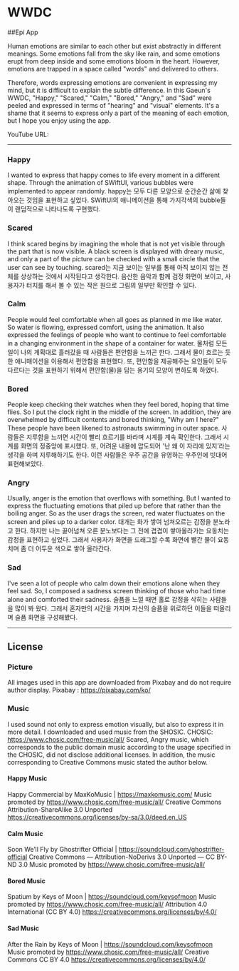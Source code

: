 # WWDC

##Epi App

Human emotions are similar to each other but exist abstractly in different meanings.
Some emotions fall from the sky like rain, and some emotions erupt from deep inside and some emotions bloom in the heart.
However, emotions are trapped in a space called "words" and delivered to others.

Therefore, words expressing emotions are convenient in expressing my mind, but it is difficult to explain the subtle difference.
In this Gaeun's WWDC, "Happy," "Scared," "Calm," "Bored," "Angry," and "Sad" were peeled and expressed in terms of "hearing" and "visual" elements.
It's a shame that it seems to express only a part of the meaning of each emotion, but I hope you enjoy using the app.

YouTube URL:

-------
### Happy
I wanted to express that happy comes to life every moment in a different shape.
Through the animation of SWiftUI, various bubbles were implemented to appear randomly.
happy는 모두 다른 모양으로 순간순간 삶에 찾아오는 것임을 표현하고 싶었다.
SWiftUI의 애니메이션을 통해 가지각색의 bubble들이 랜덤적으로 나타나도록 구현했다.

### Scared
I think scared begins by imagining the whole that is not yet visible through the part that is now visible.
A black screen is displayed with dreary music, and only a part of the picture can be checked with a small circle that the user can see by touching.
scared는 지금 보이는 일부를 통해 아직 보이지 않는 전체를 상상하는 것에서 시작된다고 생각한다.
음산한 음악과 함께 검정 화면이 보이고, 사용자가 터치를 해서 볼 수 있는 작은 원으로 그림의 일부만 확인할 수 있다.

### Calm
People would feel comfortable when all goes as planned in me like water.
So water is flowing, expressed comfort, using the animation.
It also expressed the feelings of people who want to continue to feel comfortable in a changing environment in the shape of a container for water.
물처럼 모든 일이 나의 계획대로 흘러갔을 때 사람들은 편안함을 느끼곤 한다.
그래서 물이 흐르는 듯한 애니매이션을 이용해서 편안함을 표현했다.
또, 편안함을 제공해주는 요인들이 모두 다르다는 것을 표현하기 위해서 편안함(물)을 담는 용기의 모양이 변하도록 하였다.

### Bored
People keep checking their watches when they feel bored, hoping that time flies. So I put the clock right in the middle of the screen.
In addition, they are overwhelmed by difficult contents and bored thinking, "Why am I here?" These people have been likened to astronauts swimming in outer space.
사람들은 지루함을 느끼면 시간이 빨리 흐르기를 바라며 시계를 계속 확인한다. 그래서 시계를 화면의 정중앙에 표시했다.
또, 어려운 내용에 압도되어 '난 왜 이 자리에 있지’라는 생각을 하며 지루해하기도 한다. 이런 사람들은 우주 공간을 유영하는 우주인에 빗대어 표현해보았다.

### Angry
Usually, anger is the emotion that overflows with something.
But I wanted to express the fluctuating emotions that piled up before that rather than the boiling anger.
So as the user drags the screen, red water fluctuates on the screen and piles up to a darker color.
대개는 화가 쌓여 넘쳐오르는 감정을 분노라고 한다.
하지만 나는 끓어넘쳐 오른 분노보다는 그 전에 겹겹이 쌓아올라가는 요동치는 감정을 표현하고 싶었다.
그래서 사용자가 화면을 드래그할 수록 화면에 빨간 물이 요동치며 좀 더 어두운 색으로 쌓아 올라간다.

### Sad
I've seen a lot of people who calm down their emotions alone when they feel sad.
So, I composed a sadness screen thinking of those who had time alone and comforted their sadness.
슬픔을 느낄 때면 홀로 감정을 삭히는 사람들을 많이 봐 왔다. 그래서 혼자만의 시간을 가지며 자신의 슬픔을 위로하던 이들을 떠올리며 슬픔 화면을 구성해봤다.

-------
## License

### Picture
All images used in this app are downloaded from Pixabay and do not require author display.
Pixabay : https://pixabay.com/ko/

### Music
I used sound not only to express emotion visually, but also to express it in more detail.
I downloaded and used music from the SHOSIC.
CHOSIC: https://www.chosic.com/free-music/all/
Scared, Angry music, which corresponds to the public domain music according to the usage specified in the CHOSIC, did not disclose additional licenses.
In addition, the music corresponding to Creative Commons music stated the author below.

#### Happy Music
Happy Commercial by MaxKoMusic | https://maxkomusic.com/
Music promoted by https://www.chosic.com/free-music/all/
Creative Commons Attribution-ShareAlike 3.0 Unported
https://creativecommons.org/licenses/by-sa/3.0/deed.en_US

#### Calm Music
Soon We’ll Fly by Ghostrifter Official | https://soundcloud.com/ghostrifter-official
Creative Commons — Attribution-NoDerivs 3.0 Unported — CC BY-ND 3.0
Music promoted by https://www.chosic.com/free-music/all/

#### Bored Music
Spatium by Keys of Moon | https://soundcloud.com/keysofmoon
Music promoted by https://www.chosic.com/free-music/all/
Attribution 4.0 International (CC BY 4.0)
https://creativecommons.org/licenses/by/4.0/

#### Sad Music
After the Rain by Keys of Moon | https://soundcloud.com/keysofmoon
Music promoted by https://www.chosic.com/free-music/all/
Creative Commons CC BY 4.0
https://creativecommons.org/licenses/by/4.0/

